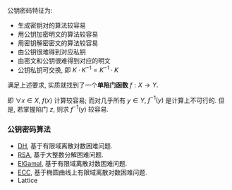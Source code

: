 公钥密码特征为:
- 生成密钥对的算法较容易
- 用公钥加密明文的算法较容易
- 用密钥解密密文的算法较容易
- 由公钥很难得到对应私钥
- 由密文和公钥很难得到对应的明文
- 公钥私钥可交换, 即 $K\cdot K^{-1}=K^{-1}\cdot K$

满足上述要求, 实质就找到了一个**单陷门函数** $f: X\to Y$. 

即 $\forall x\in X$, $f(x)$ 计算较容易; 而对几乎所有 $y\in Y$, $f^{-1}(y)$ 是计算上不可行的. 但是, 若掌握陷门 $z$, 则求 $f^{-1}(y)$ 较容易.

### 公钥密码算法

- [DH](DiffieHellman-密钥交换.md), 基于有限域离散对数困难问题.
- [RSA](RSA/RSA.md), 基于大整数分解困难问题.
- [ElGamal](ElGamal-协议.md), 基于有限域离散对数困难问题.
- [ECC](ECC/ECC.md), 基于椭圆曲线上有限域离散对数困难问题.
- Lattice